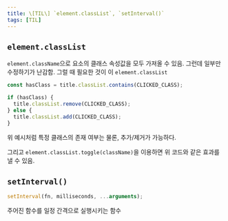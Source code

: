 ```yaml
---
title: \[TIL\] `element.classList`, `setInterval()`
tags: [TIL]
---
```


## `element.classList`

`element.className`으로 요소의 클래스 속성값을 모두 가져올 수 있음. 그런데 일부만 수정하기가 난감함. 그럴 때 필요한 것이 이 `element.classList`

```javascript
const hasClass = title.classList.contains(CLICKED_CLASS);

if (hasClass) {
  title.classList.remove(CLICKED_CLASS);
} else {
  title.classList.add(CLICKED_CLASS);
}
```

위 예시처럼 특정 클래스의 존재 여부는 물론, 추가/제거가 가능하다.

그리고 `element.classList.toggle(className)`을 이용하면 위 코드와 같은 효과를 낼 수 있음.

## `setInterval()`

```javascript
setInterval(fn, milliseconds, ...arguments);
```

주어진 함수를 일정 간격으로 실행시키는 함수
